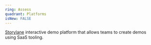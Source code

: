 ```yaml
---
ring: Assess
quadrant: Platforms
isNew: FALSE
---
```



[Storylane](https://www.storylane.io/) interactive demo platform that allows teams to create demos using SaaS tooling.

